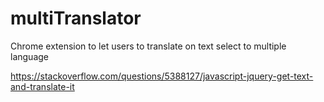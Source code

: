 # multiTranslator
Chrome extension to let users to translate on text select to multiple language


https://stackoverflow.com/questions/5388127/javascript-jquery-get-text-and-translate-it